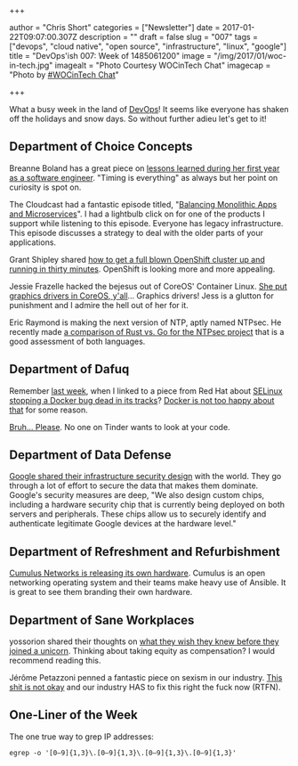 +++

author = "Chris Short"
categories = ["Newsletter"]
date = 2017-01-22T09:07:00.307Z
description = ""
draft = false
slug = "007"
tags = ["devops", "cloud native", "open source", "infrastructure", "linux", "google"]
title = "DevOps'ish 007: Week of 1485061200"
image = "/img/2017/01/woc-in-tech.jpg"
imagealt = "Photo Courtesy WOCinTech Chat"
imagecap = "Photo by [#WOCinTech Chat](http://www.wocintechchat.com/)"

+++

What a busy week in the land of [DevOps](https://devopsish.com/)! It seems like everyone has shaken off the holidays and snow days. So without further adieu let's get to it!

## Department of Choice Concepts

Breanne Boland has a great piece on [lessons learned during her first year as a software engineer](http://breanneboland.com/blog/2017/01/11/11-lessons-first-year-software-engineering/). "Timing is everything" as always but her point on curiosity is spot on.

The Cloudcast had a fantastic episode titled, "[Balancing Monolithic Apps and Microservices](http://www.thecloudcast.net/2017/01/the-cloudcast-286-balancing-monolithic.html)". I had a lightbulb click on for one of the products I support while listening to this episode. Everyone has legacy infrastructure. This episode discusses a strategy to deal with the older parts of your applications.

Grant Shipley shared [how to get a full blown OpenShift cluster up and running in thirty minutes](https://blog.openshift.com/openshift-developers-set-full-cluster-30-minutes/). OpenShift is looking more and more appealing.

Jessie Frazelle hacked the bejesus out of CoreOS' Container Linux. [She put graphics drivers in CoreOS, y'all](https://blog.jessfraz.com/post/ultimate-linux-on-the-desktop/)... Graphics drivers! Jess is a glutton for punishment and I admire the hell out of her for it.

Eric Raymond is making the next version of NTP, aptly named NTPsec. He recently made [a comparison of Rust vs. Go for the NTPsec project](https://blog.ntpsec.org/2017/01/18/rust-vs-go.html) that is a good assessment of both languages.

## Department of Dafuq

Remember [last week](https://devopsish.com/006-week-of-1484456400-ceb344fd9ab0), when I linked to a piece from Red Hat about [SELinux stopping a Docker bug dead in its tracks](http://rhelblog.redhat.com/2017/01/13/selinux-mitigates-container-vulnerability/)? [Docker is not too happy about that](http://thenewstack.io/docker-calls-out-red-hat/) for some reason.

[Bruh... Please](https://psiloveyou.xyz/help-me-im-on-tinder-i-don-t-want-to-see-your-code-711de4986ab8#.plk8m2y9b). No one on Tinder wants to look at your code.

## Department of Data Defense

[Google shared their infrastructure security design](https://cloud.google.com/security/security-design/) with the world. They go through a lot of effort to secure the data that makes them dominate. Google's security measures are deep, "We also design custom chips, including a hardware security chip that is currently being deployed on both servers and peripherals. These chips allow us to securely identify and authenticate legitimate Google devices at the hardware level."

## Department of Refreshment and Refurbishment

[Cumulus Networks is releasing its own hardware](http://www.theregister.co.uk/2017/01/19/cumulus_networks_writes_its_name_on_a_white_box/). Cumulus is an open networking operating system and their teams make heavy use of Ansible. It is great to see them branding their own hardware.

## Department of Sane Workplaces

yossorion shared their thoughts on [what they wish they knew before they joined a unicorn](https://gist.github.com/yossorion/4965df74fd6da6cdc280ec57e83a202d). Thinking about taking equity as compensation? I would recommend reading this.

Jérôme Petazzoni penned a fantastic piece on sexism in our industry. [This shit is not okay](http://jpetazzo.github.io/2017/01/15/yes-all-men/) and our industry HAS to fix this right the fuck now (RTFN).

## One-Liner of the Week

The one true way to grep IP addresses:

    egrep -o '[0–9]{1,3}\.[0–9]{1,3}\.[0–9]{1,3}\.[0–9]{1,3}'